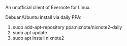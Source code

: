 An unofficial client of Evernote for Linux.

Debuan/Ubuntu install via daily PPA:
1) sudo add-apt-repository ppa:nixnote/nixnote2-daily
2) sudo apt update
3) sudo apt install nixnote2
